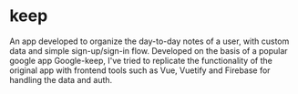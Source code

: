 # keep
An app developed to organize the day-to-day notes of a user, with custom data and simple sign-up/sign-in flow. Developed on the basis of a popular google app Google-keep, I've tried to replicate the functionality of the original app with frontend tools such as Vue, Vuetify and Firebase for handling the data and auth.
